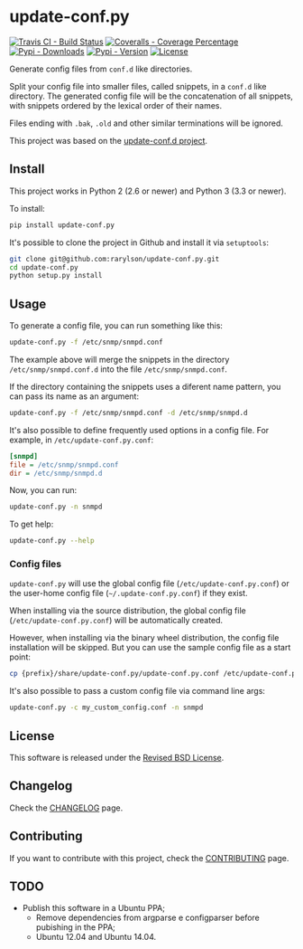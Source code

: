 update-conf.py
==============

[![Travis CI - Build Status](https://img.shields.io/travis/rarylson/update-conf.py/master.svg)](https://travis-ci.org/rarylson/update-conf.py)
[![Coveralls - Coverage Percentage](https://img.shields.io/coveralls/rarylson/update-conf.py/master.svg)](https://coveralls.io/r/rarylson/update-conf.py)
[![Pypi - Downloads](https://img.shields.io/pypi/dm/update-conf.py.svg)](https://pypi.python.org/pypi/update-conf.py/)
[![Pypi - Version](https://img.shields.io/pypi/v/update-conf.py.svg)](https://pypi.python.org/pypi/update-conf.py/)
[![License](https://img.shields.io/pypi/l/update-conf.py.svg)](LICENSE)

Generate config files from `conf.d` like directories.

Split your config file into smaller files, called snippets, in a `conf.d` like directory. The generated config file will be the concatenation of all snippets, with snippets ordered by the lexical order of their names.

Files ending with `.bak`, `.old` and other similar terminations will be ignored.

This project was based on the [update-conf.d project](https://github.com/Atha/update-conf.d).

Install
-------

This project works in Python 2 (2.6 or newer) and Python 3 (3.3 or newer).

To install:

```sh
pip install update-conf.py
```

It's possible to clone the project in Github and install it via `setuptools`:

```sh
git clone git@github.com:rarylson/update-conf.py.git
cd update-conf.py
python setup.py install
```

Usage
-----

To generate a config file, you can run something like this:

```sh
update-conf.py -f /etc/snmp/snmpd.conf
```

The example above will merge the snippets in the directory `/etc/snmp/snmpd.conf.d` into the file `/etc/snmp/snmpd.conf`.

If the directory containing the snippets uses a diferent name pattern, you can pass its name as an argument:

```sh
update-conf.py -f /etc/snmp/snmpd.conf -d /etc/snmp/snmpd.d
```

It's also possible to define frequently used options in a config file. For example, in `/etc/update-conf.py.conf`:

```ini
[snmpd]
file = /etc/snmp/snmpd.conf
dir = /etc/snmp/snmpd.d
```

Now, you can run:

```sh
update-conf.py -n snmpd
```

To get help:

```sh
update-conf.py --help
```

### Config files

`update-conf.py` will use the global config file (`/etc/update-conf.py.conf`) or the user-home config file (`~/.update-conf.py.conf`) if they exist.

When installing via the source distribution, the global config file (`/etc/update-conf.py.conf`) will be automatically created.

However, when installing via the binary wheel distribution, the config file installation will be skipped. But you can use the sample config file as a start point:

```sh
cp {prefix}/share/update-conf.py/update-conf.py.conf /etc/update-conf.py.conf
```

It's also possible to pass a custom config file via command line args:

```sh
update-conf.py -c my_custom_config.conf -n snmpd
```

License
-------

This software is released under the [Revised BSD License](LICENSE).

Changelog
---------

Check the [CHANGELOG](CHANGELOG.md) page.

Contributing
------------

If you want to contribute with this project, check the [CONTRIBUTING](CONTRIBUTING.md) page.

TODO
----

- Publish this software in a Ubuntu PPA;
    - Remove dependencies from argparse e configparser before pubishing in the PPA;
    - Ubuntu 12.04 and Ubuntu 14.04.
